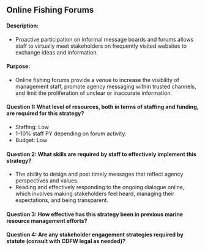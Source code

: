 ## Online Fishing Forums
#### Description: 
- Proactive participation on informal message boards and forums allows staff to virtually meet stakeholders on frequently visited websites to exchange ideas and information.

#### Purpose:
-   Online fishing forums provide a venue to increase the visibility of management staff, promote agency messaging within trusted channels, and limit the proliferation of unclear or inaccurate information.

#### Question 1: What level of resources, both in terms of staffing and funding, are required for this strategy?
-	Staffing: Low
  -	1-10% staff PY depending on forum activity.
-	Budget: Low

#### Question 2: What skills are required by staff to effectively implement this strategy?
-	The ability to design and post timely messages that reflect agency perspectives and values. 
-	Reading and effectively responding to the ongoing dialogue online, which involves making stakeholders feel heard, managing their expectations, and being transparent. 

#### Question 3: How effective has this strategy been in previous marine resource management efforts? 
#### Question 4: Are any stakeholder engagement strategies required by statute (consult with CDFW legal as needed)? 

